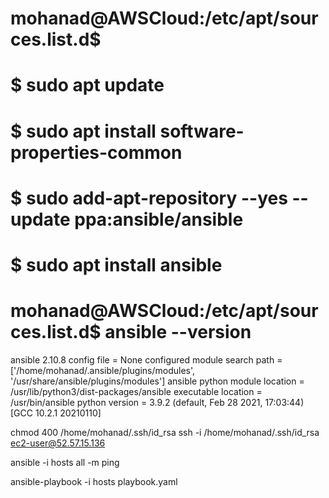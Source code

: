# mohanad@AWSCloud:/etc/apt/sources.list.d$
# $ sudo apt update
# $ sudo apt install software-properties-common
# $ sudo add-apt-repository --yes --update ppa:ansible/ansible
# $ sudo apt install ansible
#  mohanad@AWSCloud:/etc/apt/sources.list.d$ ansible --version
   ansible 2.10.8
   config file = None
   configured module search path = ['/home/mohanad/.ansible/plugins/modules', '/usr/share/ansible/plugins/modules']
   ansible python module location = /usr/lib/python3/dist-packages/ansible
   executable location = /usr/bin/ansible
   python version = 3.9.2 (default, Feb 28 2021, 17:03:44) [GCC 10.2.1 20210110]

  
   chmod 400 /home/mohanad/.ssh/id_rsa
   ssh -i /home/mohanad/.ssh/id_rsa ec2-user@52.57.15.136

   ansible -i hosts all -m ping 

   ansible-playbook -i hosts playbook.yaml 

